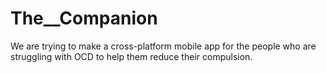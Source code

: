 # The__Companion
We are trying to make a cross-platform mobile app for the people who are struggling with OCD to help them reduce their compulsion.
